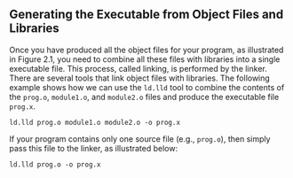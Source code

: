 ## Generating the Executable from Object Files and Libraries

Once you have produced all the object files for your program, as illustrated in Figure 2.1, you need to combine all these files with libraries into a single executable file.
This process, called linking, is performed by the linker.
There are several tools that link object files with libraries.
The following example shows how we can use the `ld.lld` tool to combine the contents of the `prog.o`, `module1.o`, and `module2.o` files and produce the executable file `prog.x`.

```
ld.lld prog.o module1.o module2.o -o prog.x
```

If your program contains only one source file (e.g., `prog.o`), then simply pass this file to the linker, as illustrated below:

```
ld.lld prog.o -o prog.x
```
